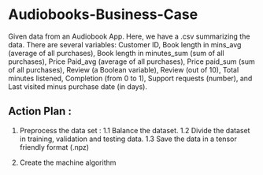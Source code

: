 # Audiobooks-Business-Case

Given data from an Audiobook App.
Here, we have a .csv summarizing the data. There are several variables: Customer ID, Book length in mins_avg (average of all purchases), Book length in minutes_sum (sum of all purchases), Price Paid_avg (average of all purchases), Price paid_sum (sum of all purchases), Review (a Boolean variable), Review (out of 10), Total minutes listened, Completion (from 0 to 1), Support requests (number), and Last visited minus purchase date (in days).

## Action Plan :
1. Preprocess the data set :
  1.1 Balance the dataset.
  1.2 Divide the dataset in training, validation and testing data.
  1.3 Save the data in a tensor friendly format (.npz)
  
2. Create the machine algorithm  
